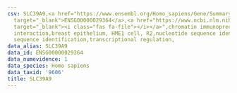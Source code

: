 ```yaml
---
csv: SLC39A9,<a href="https://www.ensembl.org/Homo_sapiens/Gene/Summary?db=core;g=ENSG00000029364"
  target="_blank">ENSG00000029364</a>,<a href="https://www.ncbi.nlm.nih.gov/pubmed/22863008"
  target="_blank"><i class="fas fa-file"></i></a>",chromatin immunoprecipitation assay,direct
  interaction,breast epithelium, HME1 cell, R2,nucleotide sequence identification,nucleotide
  sequence identification,transcriptional regulation,
data_alias: SLC39A9
data_id: ENSG00000029364
data_numevidence: 1
data_species: Homo sapiens
data_taxid: '9606'
title: SLC39A9
---
```

